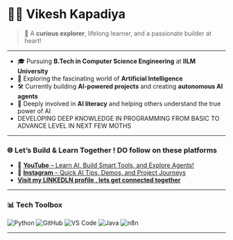 # 👨‍💻 Vikesh Kapadiya

> 🚀 A **curious explorer**, lifelong learner, and a passionate builder at heart!

---

- 🎓 Pursuing **B.Tech in Computer Science Engineering** at **IILM University**  
- 🤖 Exploring the fascinating world of **Artificial Intelligence**  
- 🛠️ Currently building **AI-powered projects** and creating **autonomous AI agents**  
- 🧠 Deeply involved in **AI literacy** and helping others understand the true power of AI
- DEVELOPING DEEP KNOWLEDGE IN PROGRAMMING FROM BASIC TO ADVANCE LEVEL IN NEXT FEW MOTHS 

---

### 🌐 Let’s Build & Learn Together ! DO follow on these platforms 

- 🎥 [**YouTube** – Learn AI, Build Smart Tools, and Explore Agents!](https://youtube.com/shorts/FG4l33LbcO4?si=APZzc27XjO9pXsn5)  
- 📸 [**Instagram** – Quick AI Tips, Demos, and Project Journeys](https://www.instagram.com/reel/DKlalhbNQpd/?utm_source=ig_web_copy_link&igsh=aDN6YXdlaXRvM2Nm)
- [**Visit my LINKEDLN profile , lets get connected together**](www.linkedin.com/in/vikesh-kapadiya-8a071b311)

---

### 📊 Tech Toolbox

![Python](https://img.shields.io/badge/Python-3670A0?style=for-the-badge&logo=python&logoColor=white)
![GitHub](https://img.shields.io/badge/GitHub-181717?style=for-the-badge&logo=github&logoColor=white)
![VS Code](https://img.shields.io/badge/VS%20Code-007ACC?style=for-the-badge&logo=visual-studio-code&logoColor=white)
![Java](https://img.shields.io/badge/Java-007396?style=for-the-badge&logo=java&logoColor=white)
![n8n](https://img.shields.io/badge/n8n-EF652A?style=for-the-badge&logo=n8n&logoColor=white)

---

